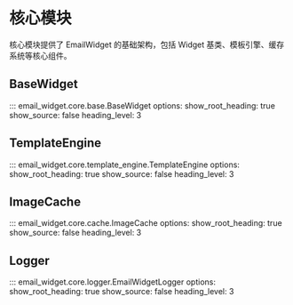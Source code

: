# 核心模块

核心模块提供了 EmailWidget 的基础架构，包括 Widget 基类、模板引擎、缓存系统等核心组件。

## BaseWidget

::: email_widget.core.base.BaseWidget
    options:
        show_root_heading: true
        show_source: false
        heading_level: 3

## TemplateEngine

::: email_widget.core.template_engine.TemplateEngine
    options:
        show_root_heading: true
        show_source: false
        heading_level: 3

## ImageCache

::: email_widget.core.cache.ImageCache
    options:
        show_root_heading: true
        show_source: false
        heading_level: 3

## Logger

::: email_widget.core.logger.EmailWidgetLogger
    options:
        show_root_heading: true
        show_source: false
        heading_level: 3